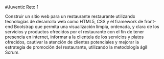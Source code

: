 #Juventic Reto 1

Construir un sitio web para un restaurante restaurante utilizando tecnologías de desarrollo web
como HTML5, CSS y el framework de front-end Bootstrap que permita una
visualización limpia, ordenada, y clara de los servicios y productos ofrecidos por el
restaurante con el fin de tener presencia en internet, informar a la clientela de los servicios y
platos ofrecidos, cautivar la atención de clientes potenciales y mejorar la estrategia de
promoción del restaurante, utilizando la metodología ágil Scrum.
